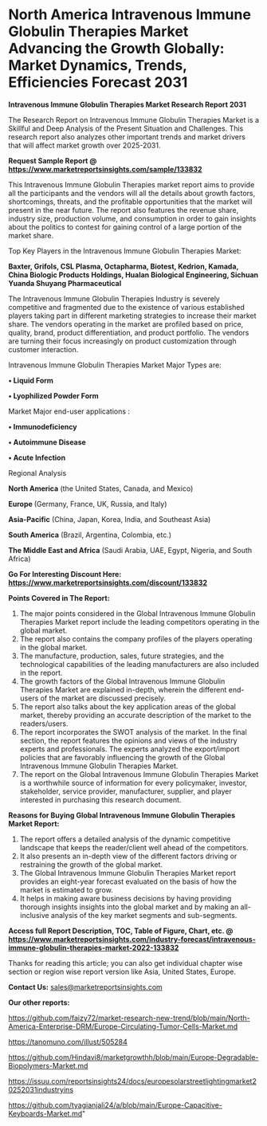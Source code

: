 # North America Intravenous Immune Globulin Therapies Market Advancing the Growth Globally: Market Dynamics, Trends, Efficiencies Forecast 2031

<strong>Intravenous Immune Globulin Therapies Market Research Report 2031</strong>

The Research Report on Intravenous Immune Globulin Therapies Market is a Skillful and Deep Analysis of the Present Situation and Challenges. This research report also analyzes other important trends and market drivers that will affect market growth over 2025-2031.

<strong>Request Sample Report @ <a href=https://www.marketreportsinsights.com/sample/133832>https://www.marketreportsinsights.com/sample/133832</a></strong>

This Intravenous Immune Globulin Therapies market report aims to provide all the participants and the vendors will all the details about growth factors, shortcomings, threats, and the profitable opportunities that the market will present in the near future. The report also features the revenue share, industry size, production volume, and consumption in order to gain insights about the politics to contest for gaining control of a large portion of the market share.

Top Key Players in the Intravenous Immune Globulin Therapies Market:

<strong>Baxter, Grifols, CSL Plasma, Octapharma, Biotest, Kedrion, Kamada, China Biologic Products Holdings, Hualan Biological Engineering, Sichuan Yuanda Shuyang Pharmaceutical</strong>

The Intravenous Immune Globulin Therapies Industry is severely competitive and fragmented due to the existence of various established players taking part in different marketing strategies to increase their market share. The vendors operating in the market are profiled based on price, quality, brand, product differentiation, and product portfolio. The vendors are turning their focus increasingly on product customization through customer interaction.

Intravenous Immune Globulin Therapies Market Major Types are:

<strong>• Liquid Form

• Lyophilized Powder Form</strong>

Market Major end-user applications :

<strong>• Immunodeficiency

• Autoimmune Disease

• Acute Infection</strong>

Regional Analysis

</u><strong><b>North America</b></strong> (the United States, Canada, and Mexico)

<strong><b>Europe </b></strong>(Germany, France, UK, Russia, and Italy)

<strong><b>Asia-Pacific</b></strong> (China, Japan, Korea, India, and Southeast Asia)

<strong><b>South America</b></strong> (Brazil, Argentina, Colombia, etc.)

<strong><b>The Middle East and Africa</b></strong> (Saudi Arabia, UAE, Egypt, Nigeria, and South Africa)

<strong>Go For Interesting Discount Here: <a href=https://www.marketreportsinsights.com/discount/133832>https://www.marketreportsinsights.com/discount/133832</a></strong>

<strong>Points Covered in The Report:</strong>
<ol>
  <li>The major points considered in the Global Intravenous Immune Globulin Therapies Market report include the leading competitors operating in the global market.</li>
  <li>The report also contains the company profiles of the players operating in the global market.</li>
  <li>The manufacture, production, sales, future strategies, and the technological capabilities of the leading manufacturers are also included in the report.</li>
  <li>The growth factors of the Global Intravenous Immune Globulin Therapies Market are explained in-depth, wherein the different end-users of the market are discussed precisely.</li>
  <li>The report also talks about the key application areas of the global market, thereby providing an accurate description of the market to the readers/users.</li>
  <li>The report incorporates the SWOT analysis of the market. In the final section, the report features the opinions and views of the industry experts and professionals. The experts analyzed the export/import policies that are favorably influencing the growth of the Global Intravenous Immune Globulin Therapies Market.</li>
  <li>The report on the Global Intravenous Immune Globulin Therapies Market is a worthwhile source of information for every policymaker, investor, stakeholder, service provider, manufacturer, supplier, and player interested in purchasing this research document.</li>
</ol>
<strong>Reasons for Buying Global Intravenous Immune Globulin Therapies Market Report:</strong>

<ol>
  <li>The report offers a detailed analysis of the dynamic competitive landscape that keeps the reader/client well ahead of the competitors.</li>
  <li>It also presents an in-depth view of the different factors driving or restraining the growth of the global market.</li>
  <li>The Global Intravenous Immune Globulin Therapies Market report provides an eight-year forecast evaluated on the basis of how the market is estimated to grow.</li>
  <li>It helps in making aware business decisions by having providing thorough insights insights into the global market and by making an all-inclusive analysis of the key market segments and sub-segments.</li>
</ol>
<strong>Access full Report Description, TOC, Table of Figure, Chart, etc. @ <a href=https://www.marketreportsinsights.com/industry-forecast/intravenous-immune-globulin-therapies-market-2022-133832>https://www.marketreportsinsights.com/industry-forecast/intravenous-immune-globulin-therapies-market-2022-133832</a></strong>


Thanks for reading this article; you can also get individual chapter wise section or region wise report version like Asia, United States, Europe.

<strong>Contact Us:</strong>
sales@marketreportsinsights.com

<strong>Our other reports:</strong>

<a href=https://github.com/faizy72/market-research-new-trend/blob/main/North-America-Enterprise-DRM/Europe-Circulating-Tumor-Cells-Market.md>https://github.com/faizy72/market-research-new-trend/blob/main/North-America-Enterprise-DRM/Europe-Circulating-Tumor-Cells-Market.md</a>

<a href=https://tanomuno.com/illust/505284>https://tanomuno.com/illust/505284</a>

<a href=https://github.com/Hindavi8/marketgrowthh/blob/main/Europe-Degradable-Biopolymers-Market.md>https://github.com/Hindavi8/marketgrowthh/blob/main/Europe-Degradable-Biopolymers-Market.md</a>

<a href=https://issuu.com/reportsinsights24/docs/europesolarstreetlightingmarket20252031industryins>https://issuu.com/reportsinsights24/docs/europesolarstreetlightingmarket20252031industryins</a>

<a href=https://github.com/tyagianjali24/a/blob/main/Europe-Capacitive-Keyboards-Market.md>https://github.com/tyagianjali24/a/blob/main/Europe-Capacitive-Keyboards-Market.md</a>"
